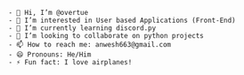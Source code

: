 ```
- 👋 Hi, I’m @overtue
- 👀 I’m interested in User based Applications (Front-End)
- 🌱 I’m currently learning discord.py
- 💞️ I’m looking to collaborate on python projects
- 📫 How to reach me: anwesh663@gmail.com
- 😄 Pronouns: He/Him
- ⚡ Fun fact: I love airplanes!
```

<!---
overtue/overtue is a ✨ special ✨ repository because its `README.md` (this file) appears on your GitHub profile.
You can click the Preview link to take a look at your changes.
--->
